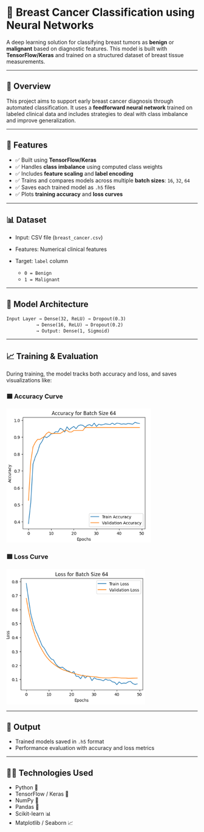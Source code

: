 # 🧠 Breast Cancer Classification using Neural Networks

A deep learning solution for classifying breast tumors as **benign** or **malignant** based on diagnostic features.
This model is built with **TensorFlow/Keras** and trained on a structured dataset of breast tissue measurements.

---

## 📌 Overview

This project aims to support early breast cancer diagnosis through automated classification.
It uses a **feedforward neural network** trained on labeled clinical data and includes strategies to deal with class imbalance and improve generalization.

---

## 🧰 Features

- ✅ Built using **TensorFlow/Keras**
- ✅ Handles **class imbalance** using computed class weights
- ✅ Includes **feature scaling** and **label encoding**
- ✅ Trains and compares models across multiple **batch sizes**: `16`, `32`, `64`
- ✅ Saves each trained model as `.h5` files
- ✅ Plots **training accuracy** and **loss curves**

---

## 📊 Dataset

* Input: CSV file (`breast_cancer.csv`)
* Features: Numerical clinical features
* Target: `label` column

  * `0 = Benign`
  * `1 = Malignant`

---

## 🧬 Model Architecture

```
Input Layer → Dense(32, ReLU) → Dropout(0.3)
           → Dense(16, ReLU) → Dropout(0.2)
           → Output: Dense(1, Sigmoid)
```

---

## 📈 Training & Evaluation

During training, the model tracks both accuracy and loss, and saves visualizations like:

### 🟦 Accuracy Curve

![Accuracy Plot](assets/accuracy_plot.png)

### 🟥 Loss Curve

![Loss Plot](assets/loss_plot.png)

---

## 💾 Output

* Trained models saved in `.h5` format
* Performance evaluation with accuracy and loss metrics

---

## 👨‍💻 Technologies Used

* Python 🐍
* TensorFlow / Keras 🧠
* NumPy 📐
* Pandas 🐼
* Scikit-learn 📊
* Matplotlib / Seaborn 📈
